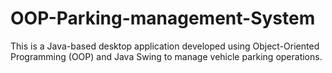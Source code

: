 # OOP-Parking-management-System
This is a Java-based desktop application developed using Object-Oriented Programming (OOP) and Java Swing to manage vehicle parking operations.

